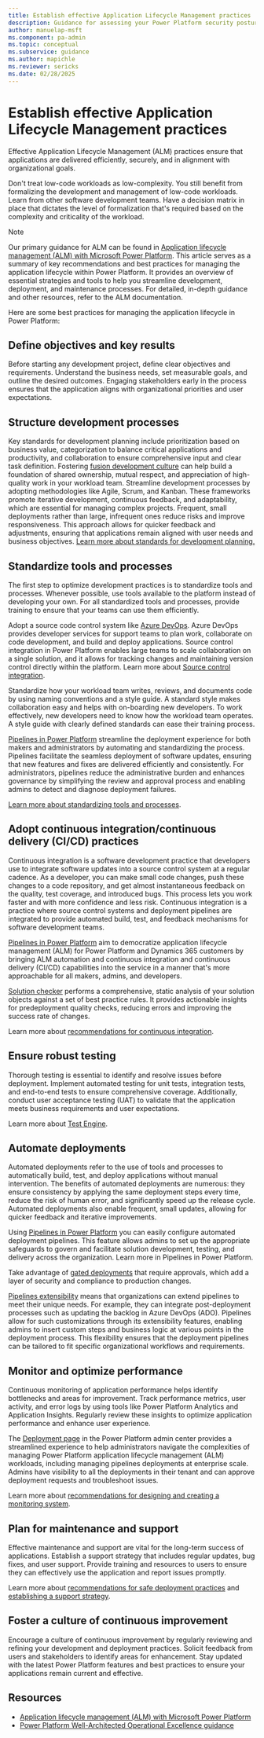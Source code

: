 ```yaml
---
title: Establish effective Application Lifecycle Management practices
description: Guidance for assessing your Power Platform security posture
author: manuelap-msft
ms.component: pa-admin
ms.topic: conceptual
ms.subservice: guidance
ms.author: mapichle
ms.reviewer: sericks
ms.date: 02/28/2025
---
```


# Establish effective Application Lifecycle Management practices

Effective Application Lifecycle Management (ALM) practices ensure that applications are delivered efficiently, securely, and in alignment with organizational goals.

Don't treat low-code workloads as low-complexity. You still benefit from formalizing the development and management of low-code workloads. Learn from other software development teams. Have a decision matrix in place that dictates the level of formalization that's required based on the complexity and criticality of the workload.

> [!NOTE]
> Our primary guidance for ALM can be found in [Application lifecycle management (ALM) with Microsoft Power Platform](/power-platform/alm/). This article serves as a summary of key recommendations and best practices for managing the application lifecycle within Power Platform. It provides an overview of essential strategies and tools to help you streamline development, deployment, and maintenance processes. For detailed, in-depth guidance and other resources, refer to the ALM documentation.

Here are some best practices for managing the application lifecycle in Power Platform:

## Define objectives and key results

Before starting any development project, define clear objectives and requirements. Understand the business needs, set measurable goals, and outline the desired outcomes. Engaging stakeholders early in the process ensures that the application aligns with organizational priorities and user expectations.

## Structure development processes

Key standards for development planning include prioritization based on business value, categorization to balance critical applications and productivity, and collaboration to ensure comprehensive input and clear task definition. Fostering [fusion development culture](/power-platform/well-architected/operational-excellence/fusion-culture) can help build a foundation of shared ownership, mutual respect, and appreciation of high-quality work in your workload team. Streamline development processes by adopting methodologies like Agile, Scrum, and Kanban. These frameworks promote iterative development, continuous feedback, and adaptability, which are essential for managing complex projects. Frequent, small deployments rather than large, infrequent ones reduce risks and improve responsiveness. This approach allows for quicker feedback and adjustments, ensuring that applications remain aligned with user needs and business objectives. [Learn more about standards for development planning.](/power-platform/well-architected/operational-excellence/formalize-development-practices)

## Standardize tools and processes

The first step to optimize development practices is to standardize tools and processes. Whenever possible, use tools available to the platform instead of developing your own. For all standardized tools and processes, provide training to ensure that your teams can use them efficiently.

Adopt a source code control system like [Azure DevOps](/azure/devops). Azure DevOps provides developer services for support teams to plan work, collaborate on code development, and build and deploy applications. Source control integration in Power Platform enables large teams to scale collaboration on a single solution, and it allows for tracking changes and maintaining version control directly within the platform. Learn more about [Source control integration](/power-platform/alm/git-integration/overview).

Standardize how your workload team writes, reviews, and documents code by using naming conventions and a style guide. A standard style makes collaboration easy and helps with on-boarding new developers. To work effectively, new developers need to know how the workload team operates. A style guide with clearly defined standards can ease their training process.

[Pipelines in Power Platform](/power-platform/alm/pipelines) streamline the deployment experience for both makers and administrators by automating and standardizing the process. Pipelines facilitate the seamless deployment of software updates, ensuring that new features and fixes are delivered efficiently and consistently. For administrators, pipelines reduce the administrative burden and enhances governance by simplifying the review and approval process and enabling admins to detect and diagnose deployment failures.

[Learn more about standardizing tools and processes](/power-platform/well-architected/operational-excellence/tools-processes).

## Adopt continuous integration/continuous delivery (CI/CD) practices

Continuous integration is a software development practice that developers use to integrate software updates into a source control system at a regular cadence. As a developer, you can make small code changes, push these changes to a code repository, and get almost instantaneous feedback on the quality, test coverage, and introduced bugs. This process lets you work faster and with more confidence and less risk. Continuous integration is a practice where source control systems and deployment pipelines are integrated to provide automated build, test, and feedback mechanisms for software development teams.

[Pipelines in Power Platform](/power-platform/alm/pipelines) aim to democratize application lifecycle management (ALM) for Power Platform and Dynamics 365 customers by bringing ALM automation and continuous integration and continuous delivery (CI/CD) capabilities into the service in a manner that's more approachable for all makers, admins, and developers.

[Solution checker](/power-platform/admin/managed-environment-solution-checker) performs a comprehensive, static analysis of your solution objects against a set of best practice rules. It provides actionable insights for predeployment quality checks, reducing errors and improving the success rate of changes.

Learn more about [recommendations for continuous integration](/power-platform/well-architected/operational-excellence/release-engineering-continuous-integration).

## Ensure robust testing

Thorough testing is essential to identify and resolve issues before deployment. Implement automated testing for unit tests, integration tests, and end-to-end tests to ensure comprehensive coverage. Additionally, conduct user acceptance testing (UAT) to validate that the application meets business requirements and user expectations.

Learn more about [Test Engine](/power-apps/developer/test-engine/overview).

## Automate deployments

Automated deployments refer to the use of tools and processes to automatically build, test, and deploy applications without manual intervention. The benefits of automated deployments are numerous: they ensure consistency by applying the same deployment steps every time, reduce the risk of human error, and significantly speed up the release cycle. Automated deployments also enable frequent, small updates, allowing for quicker feedback and iterative improvements.

Using [Pipelines in Power Platform](/power-platform/alm/pipelines) you can easily configure automated deployment pipelines. This feature allows admins to set up the appropriate safeguards to govern and facilitate solution development, testing, and delivery across the organization. Learn more in Pipelines in Power Platform.

Take advantage of [gated deployments](/power-platform/alm/delegated-deployments-setup) that require approvals, which add a layer of security and compliance to production changes.

[Pipelines extensibility](/power-platform/alm/extend-pipelines#gated-extensions-available) means that organizations can extend pipelines to meet their unique needs. For example, they can integrate post-deployment processes such as updating the backlog in Azure DevOps (ADO). Pipelines allow for such customizations through its extensibility features, enabling admins to insert custom steps and business logic at various points in the deployment process. This flexibility ensures that the deployment pipelines can be tailored to fit specific organizational workflows and requirements.

## Monitor and optimize performance

Continuous monitoring of application performance helps identify bottlenecks and areas for improvement. Track performance metrics, user activity, and error logs by using tools like Power Platform Analytics and Application Insights. Regularly review these insights to optimize application performance and enhance user experience.

The [Deployment page](/power-platform/alm/admin-deployment-hub) in the Power Platform admin center provides a streamlined experience to help administrators navigate the complexities of managing Power Platform application lifecycle management (ALM) workloads, including managing pipelines deployments at enterprise scale. Admins have visibility to all the deployments in their tenant and can approve deployment requests and troubleshoot issues.

Learn more about [recommendations for designing and creating a monitoring system](/power-platform/well-architected/operational-excellence/observability).

## Plan for maintenance and support

Effective maintenance and support are vital for the long-term success of applications. Establish a support strategy that includes regular updates, bug fixes, and user support. Provide training and resources to users to ensure they can effectively use the application and report issues promptly.

Learn more about [recommendations for safe deployment practices](/power-platform/well-architected/operational-excellence/safe-deployments) and [establishing a support strategy](support-strategy.md).

## Foster a culture of continuous improvement

Encourage a culture of continuous improvement by regularly reviewing and refining your development and deployment practices. Solicit feedback from users and stakeholders to identify areas for enhancement. Stay updated with the latest Power Platform features and best practices to ensure your applications remain current and effective.

## Resources

- [Application lifecycle management (ALM) with Microsoft Power Platform](/power-platform/alm/)
- [Power Platform Well-Architected Operational Excellence guidance](/power-platform/well-architected/operational-excellence/)
